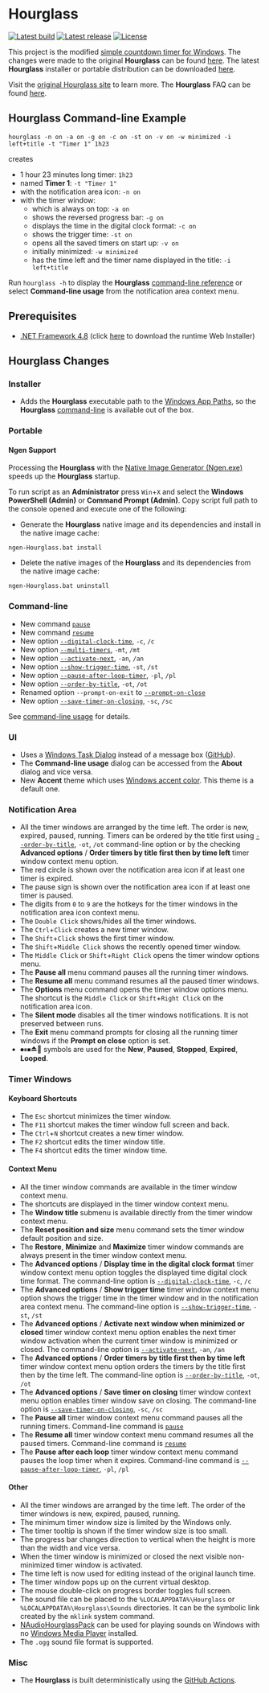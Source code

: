 ﻿# Hourglass

[![Latest build](https://github.com/i2van/hourglass/workflows/build/badge.svg)](https://github.com/i2van/hourglass/actions)
[![Latest release](https://img.shields.io/github/downloads/i2van/hourglass/total.svg)](https://github.com/i2van/hourglass/releases/latest)
[![License](https://img.shields.io/badge/license-MIT-yellow)](https://opensource.org/licenses/MIT)

This project is the modified [simple countdown timer for Windows](https://github.com/dziemborowicz/hourglass). The changes were made to the original **Hourglass** can be found [here](#hourglass-changes). The latest **Hourglass** installer or portable distribution can be downloaded [here](https://github.com/i2van/hourglass/releases/latest).

Visit the [original Hourglass site](https://chris.dziemborowicz.com/apps/hourglass) to learn more. The **Hourglass** FAQ can be found [here](https://github.com/i2van/hourglass/blob/develop/FAQ.md).

## Hourglass Command-line Example

```shell
hourglass -n on -a on -g on -c on -st on -v on -w minimized -i left+title -t "Timer 1" 1h23
```

creates

- 1 hour 23 minutes long timer: `1h23`
- named **Timer 1**: `-t "Timer 1"`
- with the notification area icon: `-n on`
- with the timer window:
  - which is always on top: `-a on`
  - shows the reversed progress bar: `-g on`
  - displays the time in the digital clock format: `-c on`
  - shows the trigger time: `-st on`
  - opens all the saved timers on start up: `-v on`
  - initially minimized: `-w minimized`
  - has the time left and the timer name displayed in the title: `-i left+title`

Run `hourglass -h` to display the **Hourglass** [command-line reference](https://github.com/i2van/hourglass/blob/develop/Hourglass/Resources/Usage.txt) or select **Command-line usage** from the notification area context menu.

## Prerequisites

- [.NET Framework 4.8](https://dotnet.microsoft.com/en-us/download/dotnet-framework/net48) (click [here](https://dotnet.microsoft.com/en-us/download/dotnet-framework/thank-you/net48-web-installer) to download the runtime Web Installer)

## Hourglass Changes

### Installer

- Adds the **Hourglass** executable path to the [Windows App Paths](https://learn.microsoft.com/en-us/windows/win32/shell/app-registration#using-the-app-paths-subkey), so the **Hourglass** [command-line](https://github.com/i2van/hourglass/blob/develop/Hourglass/Resources/Usage.txt) is available out of the box.

### Portable

#### Ngen Support

Processing the **Hourglass** with the [Native Image Generator (Ngen.exe)](https://learn.microsoft.com/en-us/dotnet/framework/tools/ngen-exe-native-image-generator) speeds up the **Hourglass** startup.

To run script as an **Administrator** press `Win`+`X` and select the **Windows PowerShell (Admin)** or **Command Prompt (Admin)**. Copy script full path to the console opened and execute one of the following:

- Generate the **Hourglass** native image and its dependencies and install in the native image cache:

```shell
ngen-Hourglass.bat install
```

- Delete the native images of the **Hourglass** and its dependencies from the native image cache:

```shell
ngen-Hourglass.bat uninstall
```

### Command-line

- New command [`pause`](https://github.com/search?type=code&q=repo%3Ai2van%2Fhourglass+path%3AHourglass%2FResources%2FUsage.txt+pause)
- New command [`resume`](https://github.com/search?type=code&q=repo%3Ai2van%2Fhourglass+path%3AHourglass%2FResources%2FUsage.txt+resume)
- New option [`--digital-clock-time`](https://github.com/search?type=code&q=repo%3Ai2van%2Fhourglass+path%3AHourglass%2FResources%2FUsage.txt+--digital-clock-time), `-c`, `/c`
- New option [`--multi-timers`](https://github.com/search?type=code&q=repo%3Ai2van%2Fhourglass+path%3AHourglass%2FResources%2FUsage.txt+--multi-timers), `-mt`, `/mt`
- New option [`--activate-next`](https://github.com/search?type=code&q=repo%3Ai2van%2Fhourglass+path%3AHourglass%2FResources%2FUsage.txt+--activate-next), `-an`, `/an`
- New option [`--show-trigger-time`](https://github.com/search?type=code&q=repo%3Ai2van%2Fhourglass+path%3AHourglass%2FResources%2FUsage.txt+--show-trigger-time), `-st`, `/st`
- New option [`--pause-after-loop-timer`](https://github.com/search?type=code&q=repo%3Ai2van%2Fhourglass+path%3AHourglass%2FResources%2FUsage.txt+--pause-after-loop-timer), `-pl`, `/pl`
- New option [`--order-by-title`](https://github.com/search?type=code&q=repo%3Ai2van%2Fhourglass+path%3AHourglass%2FResources%2FUsage.txt+--order-by-title), `-ot`, `/ot`
- Renamed option `--prompt-on-exit` to [`--prompt-on-close`](https://github.com/search?type=code&q=repo%3Ai2van%2Fhourglass+path%3AHourglass%2FResources%2FUsage.txt+--prompt-on-close)
- New option [`--save-timer-on-closing`](https://github.com/search?type=code&q=repo%3Ai2van%2Fhourglass+path%3AHourglass%2FResources%2FUsage.txt+--save-timer-on-closing), `-sc`, `/sc`

See [command-line usage](https://github.com/i2van/hourglass/blob/develop/Hourglass/Resources/Usage.txt) for details.

### UI

- Uses a [Windows Task Dialog](https://learn.microsoft.com/en-us/windows/win32/controls/task-dialogs-overview) instead of a message box ([GitHub](https://github.com/kpreisser/TaskDialog)).
- The **Command-line usage** dialog can be accessed from the **About** dialog and vice versa.
- New **Accent** theme which uses [Windows accent color](https://www.google.com/search?q=Windows+accent+color). This theme is a default one.

### Notification Area

- All the timer windows are arranged by the time left. The order is new, expired, paused, running. Timers can be ordered by the title first using [`--order-by-title`](https://github.com/search?type=code&q=repo%3Ai2van%2Fhourglass+path%3AHourglass%2FResources%2FUsage.txt+--order-by-title), `-ot`, `/ot` command-line option or by the checking **Advanced options** / **Order timers by title first then by time left** timer window context menu option.
- The red circle is shown over the notification area icon if at least one timer is expired.
- The pause sign is shown over the notification area icon if at least one timer is paused.
- The digits from `0` to `9` are the hotkeys for the timer windows in the notification area icon context menu.
- The `Double Click` shows/hides all the timer windows.
- The `Ctrl`+`Click` creates a new timer window.
- The `Shift`+`Click` shows the first timer window.
- The `Shift`+`Middle Click` shows the recently opened timer window.
- The `Middle Click` or `Shift`+`Right Click` opens the timer window options menu.
- The **Pause all** menu command pauses all the running timer windows.
- The **Resume all** menu command resumes all the paused timer windows.
- The **Options** menu command opens the timer window options menu. The shortcut is the `Middle Click` or `Shift`+`Right Click` on the notification area icon.
- The **Silent mode** disables all the timer windows notifications. It is not preserved between runs.
- The **Exit** menu command prompts for closing all the running timer windows if the **Prompt on close** option is set.
- ⏺⏸⏹⏏🔁 symbols are used for the **New**, **Paused**, **Stopped**, **Expired**, **Looped**.

### Timer Windows

#### Keyboard Shortcuts

- The `Esc` shortcut minimizes the timer window.
- The `F11` shortcut makes the timer window full screen and back.
- The `Ctrl`+`N` shortcut creates a new timer window.
- The `F2` shortcut edits the timer window title.
- The `F4` shortcut edits the timer window time.

#### Context Menu

- All the timer window commands are available in the timer window context menu.
- The shortcuts are displayed in the timer window context menu.
- The **Window title** submenu is available directly from the timer window context menu.
- The **Reset position and size** menu command sets the timer window default position and size.
- The **Restore**, **Minimize** and **Maximize** timer window commands are always present in the timer window context menu.
- The **Advanced options** / **Display time in the digital clock format** timer window context menu option toggles the displayed time digital clock time format. The command-line option is [`--digital-clock-time`](https://github.com/search?type=code&q=repo%3Ai2van%2Fhourglass+path%3AHourglass%2FResources%2FUsage.txt+--digital-clock-time), `-c`, `/c`
- The **Advanced options** / **Show trigger time** timer window context menu option shows the trigger time in the timer window and in the notification area context menu. The command-line option is [`--show-trigger-time`](https://github.com/search?type=code&q=repo%3Ai2van%2Fhourglass+path%3AHourglass%2FResources%2FUsage.txt+--show-trigger-time), `-st`, `/st`
- The **Advanced options** / **Activate next window when minimized or closed** timer window context menu option enables the next timer window activation when the current timer window is minimized or closed. The command-line option is [`--activate-next`](https://github.com/search?type=code&q=repo%3Ai2van%2Fhourglass+path%3AHourglass%2FResources%2FUsage.txt+--activate-next), `-an`, `/an`
- The **Advanced options** / **Order timers by title first then by time left** timer window context menu option orders the timers by the title first then by the time left. The command-line option is [`--order-by-title`](https://github.com/search?type=code&q=repo%3Ai2van%2Fhourglass+path%3AHourglass%2FResources%2FUsage.txt+--order-by-title), `-ot`, `/ot`
- The **Advanced options** / **Save timer on closing** timer window context menu option enables timer window save on closing. The command-line option is [`--save-timer-on-closing`](https://github.com/search?type=code&q=repo%3Ai2van%2Fhourglass+path%3AHourglass%2FResources%2FUsage.txt+--save-timer-on-closing), `-sc`, `/sc`
- The **Pause all** timer window context menu command pauses all the running timers. Command-line command is [`pause`](https://github.com/search?type=code&q=repo%3Ai2van%2Fhourglass+path%3AHourglass%2FResources%2FUsage.txt+pause)
- The **Resume all** timer window context menu command resumes all the paused timers. Command-line command is [`resume`](https://github.com/search?type=code&q=repo%3Ai2van%2Fhourglass+path%3AHourglass%2FResources%2FUsage.txt+resume)
- The **Pause after each loop** timer window context menu command pauses the loop timer when it expires. Command-line command is [`--pause-after-loop-timer`](https://github.com/search?type=code&q=repo%3Ai2van%2Fhourglass+path%3AHourglass%2FResources%2FUsage.txt+--pause-after-loop-timer), `-pl`, `/pl`

#### Other

- All the timer windows are arranged by the time left. The order of the timer windows is new, expired, paused, running.
- The minimum timer window size is limited by the Windows only.
- The timer tooltip is shown if the timer window size is too small.
- The progress bar changes direction to vertical when the height is more than the width and vice versa.
- When the timer window is minimized or closed the next visible non-minimized timer window is activated.
- The time left is now used for editing instead of the original launch time.
- The timer window pops up on the current virtual desktop.
- The mouse double-click on progress border toggles full screen.
- The sound file can be placed to the `%LOCALAPPDATA%\Hourglass` or `%LOCALAPPDATA%\Hourglass\Sounds` directories. It can be the symbolic link created by the `mklink` system command.
- [NAudioHourglassPack](https://github.com/i2van/hourglass/blob/develop/FAQ.md#what-should-i-do-if-there-is-no-notification-sound) can be used for playing sounds on Windows with no [Windows Media Player](https://en.wikipedia.org/wiki/Windows_Media_Player) installed.
- The `.ogg` sound file format is supported.

### Misc

- The **Hourglass** is built deterministically using the [GitHub Actions](https://github.com/i2van/hourglass/actions).
